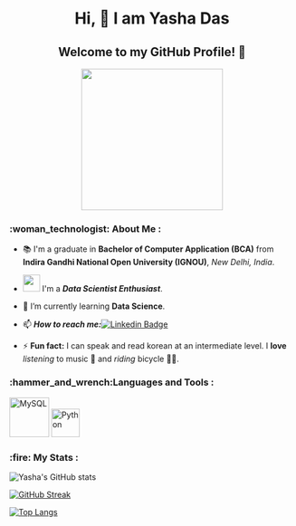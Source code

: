 <h1 align="center">
  Hi, 👋 I am Yasha Das
</h1>
<h2 align="center">
  Welcome to my GitHub Profile! 👧
</h2>
<div>
  <img src="https://komarev.com/ghpvc/?username=YashaDase&style=flat-round&color=green" alt=""/>
 </div>
<div id="header" align="center">
  <img src="https://media.giphy.com/media/cmCEsJZHYBPels360q/giphy.gif" width="250"/>
</div>
 
<h3>:woman_technologist: <b>About Me :</b></h3>

- 📚 I'm a graduate in <b>Bachelor of Computer Application (BCA)</b> from <b>Indira Gandhi National Open University (IGNOU)</b>, <i>New Delhi, India</i>.

- <img src="https://media.giphy.com/media/WUlplcMpOCEmTGBtBW/giphy.gif" width="30"> I'm a <b><i>Data Scientist Enthusiast</b></i>. 

- 🌱 I’m currently learning <b>Data Science</b>.

- 📫 <b><i>How to reach me:</b></i>[![Linkedin Badge](https://img.shields.io/badge/-Linkedin-blue?style=round&logo=Linkedin&logoColor=white)](https://www.linkedin.com/in/yashadas/)

- ⚡ <b>Fun fact:</b> I can speak and read korean at an intermediate level. I <b>love</b> <i>listening</i> to music 🎵 and <i>riding</i> bicycle 🚴‍♀️. 


<h3>:hammer_and_wrench:<b>Languages and Tools :</b></h3>

<div>
 <img height=70 src="https://cdn.jsdelivr.net/gh/devicons/devicon/icons/mysql/mysql-original.svg" title="MySQL"  alt="MySQL"/>
 <img height=50 src="https://cdn.jsdelivr.net/gh/devicons/devicon/icons/python/python-original.svg" title="Python" alt="Python"/>
</div>

<h3>:fire: <b>My Stats :</b></h3>

![Yasha's GitHub stats](https://github-readme-stats.vercel.app/api?username=YashaDas&theme=onedark&show_icons=true)

[![GitHub Streak](http://github-readme-streak-stats.herokuapp.com?user=YashaDas&theme=onedark_duo&hide_border=false&date_format=M%20j%5B%2C%20Y%5D)](https://git.io/streak-stats)

[![Top Langs](https://github-readme-stats.vercel.app/api/top-langs/?username=YashaDas&layout=compact&theme=onedark)](https://github.com/anuraghazra/github-readme-stats)
<!--
**YashaDas/YashaDas** is a ✨ _special_ ✨ repository because its `README.md` (this file) appears on your GitHub profile.

Here are some ideas to get you started:
### Hi there 👋
- 🔭 I’m currently working on ...
- 🌱 I’m currently learning ...
- 👯 I’m looking to collaborate on ...
- 🤔 I’m looking for help with ...
- 💬 Ask me about ...
- 📫 How to reach me: ...
- 😄 Pronouns: ...
- ⚡ Fun fact: ...
-->

